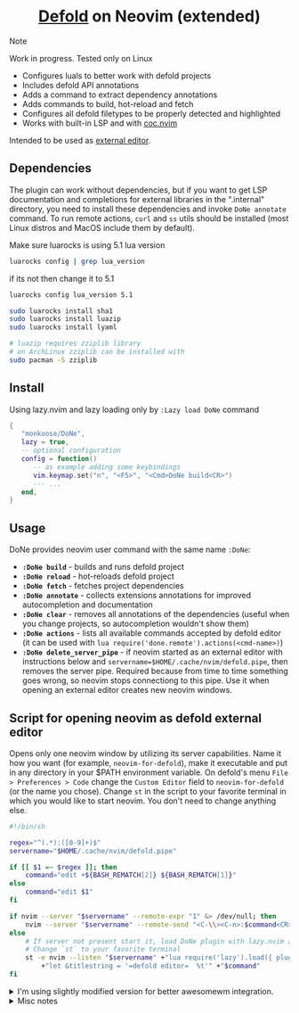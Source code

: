 <div align="center">
<h1><a href="https://defold.com/">Defold</a> on Neovim (extended)</h1>
</div>

> [!Note]
> Work in progress. Tested only on Linux

- Configures luals to better work with defold projects
- Includes defold API annotations
- Adds a command to extract dependency annotations
- Adds commands to build, hot-reload and fetch
- Configures all defold filetypes to be properly detected and highlighted
- Works with built-in LSP and with [coc.nvim](https://github.com/neoclide/coc.nvim)

Intended to be used as [external editor](#script-for-opening-neovim-as-defold-external-editor).

## Dependencies

The plugin can work without dependencies, but if you want to get LSP documentation
and completions for external libraries in the ".internal" directory, you need to install
these dependencies and invoke `DoNe annotate` command.
To run remote actions, `curl` and `ss` utils should be installed (most Linux distros and MacOS include them by default).

Make sure luarocks is using 5.1 lua version
```sh
luarocks config | grep lua_version
```
if its not then change it to 5.1
```sh
luarocks config lua_version 5.1
```

```sh
sudo luarocks install sha1
sudo luarocks install luazip
sudo luarocks install lyaml

# luazip requires zziplib library
# on ArchLinux zziplib can be installed with
sudo pacman -S zziplib
```

## Install

Using lazy.nvim and lazy loading only by `:Lazy load DoNe` command
```lua
{
   "monkoose/DoNe",
   lazy = true,
   -- optional configuration
   config = function()
      -- as example adding some keybindings
      vim.keymap.set("n", "<F5>", "<Cmd>DoNe build<CR>")
      --- ...
   end,
}
```

## Usage

DoNe provides neovim user command with the same name `:DoNe`:
- **`:DoNe build`** - builds and runs defold project
- **`:DoNe reload`** - hot-reloads defold project
- **`:DoNe fetch`** - fetches project dependencies
- **`:DoNe annotate`** - collects extensions annotations for improved autocompletion and documentation
- **`:DoNe clear`** - removes all annotations of the dependencies (useful when you change projects, so autocompletion wouldn't show them)
- **`:DoNe actions`** - lists all available commands accepted by defold editor (it can be used with `lua require('done.remote').actions(<cmd-name>)`)
- **`:DoNe delete_server_pipe`** - if neovim started as an external editor with instructions below and `servername=$HOME/.cache/nvim/defold.pipe`,
then removes the server pipe. Required because from time to time something goes wrong, so neovim stops connectiong to this pipe.
Use it when opening an external editor creates new neovim windows.


## Script for opening neovim as defold external editor

Opens only one neovim window by utilizing its server capabilities.
Name it how you want (for example, `neovim-for-defold`), make it executable and put in any directory in your $PATH environment variable.
On defold's menu `File > Preferences > Code` change the `Custom Editor` field to `neovim-for-defold` (or the name you chose).
Change `st` in the script to your favorite terminal in which you would like to start neovim. You don't need to change anything else.

```sh
#!/bin/sh

regex="^(.*):([0-9]+)$"
servername="$HOME/.cache/nvim/defold.pipe"

if [[ $1 =~ $regex ]]; then
    command="edit +${BASH_REMATCH[2]} ${BASH_REMATCH[1]}"
else
    command="edit $1"
fi

if nvim --server "$servername" --remote-expr "1" &> /dev/null; then
    nvim --server "$servername" --remote-send "<C-\\><C-n>:$command<CR>"
else
    # If server not present start it, load DoNe plugin with lazy.nvim and open required file
    # Change `st` to your favorite terminal
    st -e nvim --listen "$servername" +"lua require('lazy').load({ plugins = 'DoNe' })" \
        +"let &titlestring = '=defold editor=  %t'" +"$command"
fi
```

<details>
<summary>I'm using slightly modified version for better awesomewm integration.</summary>

    #!/bin/sh

    regex="^(.*):([0-9]+)$"
    servername="$HOME/.cache/nvim/defold.pipe"

    if [[ $1 =~ $regex ]]; then
        command="edit +${BASH_REMATCH[2]} ${BASH_REMATCH[1]}"
    else
        command="edit $1"
    fi

    if nvim --server "$servername" --remote-expr "1" &> /dev/null; then
        nvim --server "$servername" --remote-send "<C-\\><C-n>:$command<CR>"

        # Focus neovim window on awesomewm
        for _, c in ipairs(client.get()) do
            if string.match(c.name, "=defold editor=") then
                c:jump_to()
                break
            end
        end
        '

    else
        # change of `titlestring` required for focusing neovim window
        st -e nvim --listen "$servername" +"lua require('lazy').load({ plugins = 'DoNe' })" \
            +"let &titlestring = '=defold editor=  %t'" +"$command"
    fi

</details>

<details>
<summary>Misc notes</summary>
Defold api annotations were generated with https://github.com/astrochili/defold-annotations
TODO: add github workflow to update them automatically


</details>
